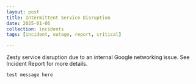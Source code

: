 ```yaml
---
layout: post
title: Intermittent Service Disruption
date: 2025-01-06
collection: incidents
tags: [incident, outage, report, critical]

---
```


Zesty service disruption due to an internal Google networking issue. See Incident Report for more details.

```
test message here
```


